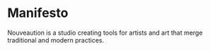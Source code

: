 # Manifesto
Nouveaution is a studio creating tools for artists and art that merge traditional and modern practices.
